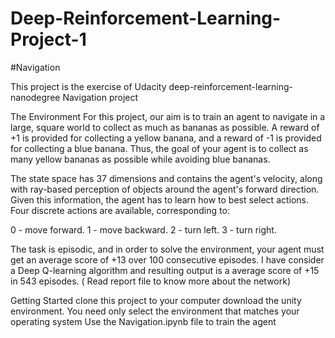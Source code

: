 # Deep-Reinforcement-Learning-Project-1

#Navigation

This project is the exercise of Udacity deep-reinforcement-learning-nanodegree Navigation project

The Environment
For this project, our aim is to train an agent to navigate in a large, square world to collect as much as bananas as possible.
A reward of +1 is provided for collecting a yellow banana, and a reward of -1 is provided for collecting a blue banana. Thus, the goal of your agent is to collect as many yellow bananas as possible while avoiding blue bananas.

The state space has 37 dimensions and contains the agent's velocity, along with ray-based perception of objects around the agent's forward direction. Given this information, the agent has to learn how to best select actions. Four discrete actions are available, corresponding to:

0 - move forward.
1 - move backward.
2 - turn left.
3 - turn right.

The task is episodic, and in order to solve the environment, your agent must get an average score of +13 over 100 consecutive episodes. I have consider a Deep Q-learning algorithm and resulting output is a average score of +15 in 543 episodes. ( Read report file to know more about the network)

Getting Started
clone this project to your computer
download the unity environment. You need only select the environment that matches your operating system
Use the Navigation.ipynb file to train the agent

